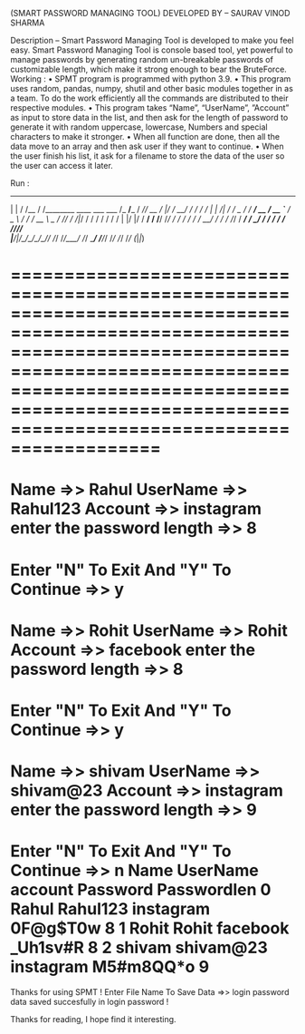 																																																																														
(SMART PASSWORD MANAGING TOOL)
DEVELOPED BY – SAURAV VINOD SHARMA


Description – Smart Password  Managing Tool is developed to make you feel easy.
	            Smart Password Managing Tool is console based tool, yet powerful to manage passwords by generating random un-breakable passwords of customizable length, which                 make it strong enough to bear the BruteForce.
Working :
•	SPMT program is programmed with python 3.9.
•	This program uses random, pandas, numpy, shutil and other basic modules together in as a team. To do the work efficiently all the commands are distributed to their respective modules.
•	This program takes “Name”, “UserName”, ”Account” as input to store data in the list, and then ask for the length of password to generate it with random uppercase, lowercase, Numbers and special characters to make it stronger.
•	When all function are done, then all the data move to an array and then ask user if they want to continue.
•	When the user finish his list, it ask for a filename to store the data of the user so the user can access it later.

Run :
   _       __     __                             ______         _____ ____  __  _________   ______
| |     / /__  / /________  ____ ___  ___     /_  __/___     / ___// __ \/  |/  /_  __/  / / / /
| | /| / / _ \/ / ___/ __ \/ __ `__ \/ _ \     / / / __ \    \__ \/ /_/ / /|_/ / / /    / / / / 
| |/ |/ /  __/ / /__/ /_/ / / / / / /  __/    / / / /_/ /   ___/ / ____/ /  / / / /    /_/_/_/  
|__/|__/\___/_/\___/\____/_/ /_/ /_/\___/    /_/  \____/   /____/_/   /_/  /_/ /_/    (_|_|_)   
                                                                                                

========================================================================================================================================================================================================================================================
========================================================================================================================================================================================================================================================
Name =>> Rahul
UserName =>> Rahul123
Account =>> instagram
enter the password length =>> 8
========================================================================================================================================================================================================================================================
Enter "N" To Exit And "Y" To Continue =>> y
========================================================================================================================================================================================================================================================
Name =>> Rohit
UserName =>> Rohit
Account =>> facebook
enter the password length =>> 8
========================================================================================================================================================================================================================================================
Enter "N" To Exit And "Y" To Continue =>> y
========================================================================================================================================================================================================================================================
Name =>> shivam
UserName =>> shivam@23
Account =>> instagram
enter the password length =>> 9
========================================================================================================================================================================================================================================================
Enter "N" To Exit And "Y" To Continue =>> n
     Name   UserName        account           Password         Passwordlen
0   Rahul   Rahul123         instagram         0F@g$T0w               8
1   Rohit      Rohit              facebook           _Uh1sv#R                 8
2  shivam  shivam@23    instagram          M5#m8QQ*o           9
========================================================================================================================================================================================================================================================
Thanks for using SPMT !
Enter File Name To Save Data =>> login password
data saved succesfully in login password !

Thanks for reading, I hope find it interesting.

